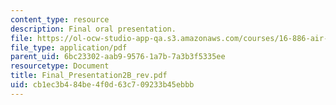 ```yaml
---
content_type: resource
description: Final oral presentation.
file: https://ol-ocw-studio-app-qa.s3.amazonaws.com/courses/16-886-air-transportation-systems-architecting-spring-2004/cb1ec3b484be4f0d63c709233b45ebbb_Final_Presentation2B_rev.pdf
file_type: application/pdf
parent_uid: 6bc23302-aab9-9576-1a7b-7a3b3f5335ee
resourcetype: Document
title: Final_Presentation2B_rev.pdf
uid: cb1ec3b4-84be-4f0d-63c7-09233b45ebbb
---
```

